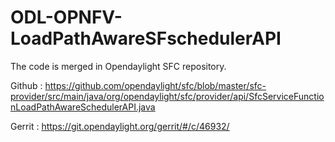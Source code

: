 # ODL-OPNFV-LoadPathAwareSFschedulerAPI

The code is merged in Opendaylight SFC repository.

Github : https://github.com/opendaylight/sfc/blob/master/sfc-provider/src/main/java/org/opendaylight/sfc/provider/api/SfcServiceFunctionLoadPathAwareSchedulerAPI.java

Gerrit : https://git.opendaylight.org/gerrit/#/c/46932/


